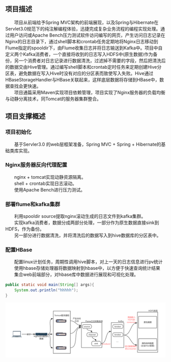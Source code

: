 ## 项目描述
　　项目从前端给予Spring MVC架构的前端展现，以及Spring与Hibernate在Servlet3.0规范下的纯注解编程体验，迅捷完成复杂业务流程的编程实现处理。通过用户访问或Apache Bench压力测试软件访问编写的网页，产生访问日志记录在Nginx的日志目录下，通过shell脚本和crontab任务定期地将Nginx日志移动到Flume指定的spooldir下，由Flume收集日志并将日志输送到Kafka中。项目中自定义两个Kafka消费者，一个直接将收到的日志写入HDFS中(原生数据)作为备份，另一个消费者对日志记录进行数据清洗，过滤掉不需要的字段，然后把清洗后的数据交由Hive管理。通过编写shell脚本和crontab定时任务来定期创建Hive分区表，避免数据在写入Hive时没有对应的分区表而致使写入失败。Hive通过HBaseStorageHandler与HBase关联起来，这样底层数据将存储到HBase中，数据查找会更快速。<br>
　　项目通篇采用Maven实现项目依赖管理，项目实现了Nginx服务器的负载均衡与动静分离技术，同Tomcat的服务器集群整合。
## 项目支撑概述
### 项目初始化
　　基于Servler3.0 的web层框架准备，Spring MVC + Spring + Hibernate的基础类库实现。
### Nginx服务器反向代理配置
　　nginx + tomcat实现动静资源隔离。<br>
　　shell + crontab实现日志滚动。<br>
　　使用Apache Bench进行压力测试。
### 部署flume和kafka集群
　　利用spooldir source提取nginx滚动生成的日志文件到kafka集群。<br>
　　实现kafka消费者，数据分成两部分处理，一部分作为原生数据直接sink到HDFS，作为备份。<br>
　　另一部分进行数据清洗，并将清洗后的数据写入到hive数据库的分区表中。
### 配置HBase
　　配置linux计划任务，周期性调用hive脚本，对上一天的日志信息进行pv统计<br>
　　使用hbase存储处理器将数据映射到hbase中，以方便于快速查询统计结果
　　集合web前端部分，对hbase库中数据进行展现和可视化处理。
```Java
public static void main(String[] args){
    System.out.println("hhhhh");
}
```
![image](https://github.com/AlenaRuicheng/mybigdata/blob/master/elements/mybigdata-outline.jpg)
